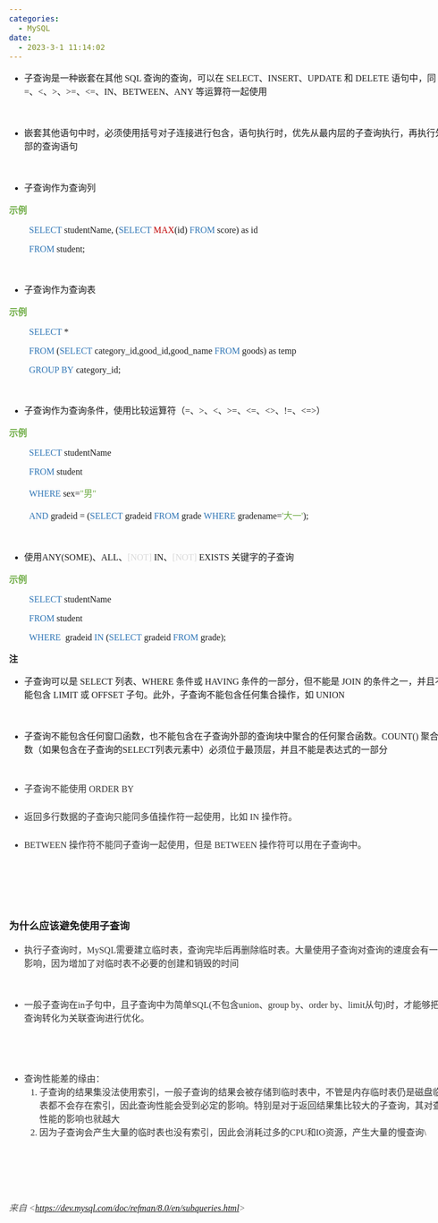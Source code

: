 ```yaml
---
categories:
  - MySQL
date:
  - 2023-3-1 11:14:02
---
```


<body lang=zh-CN style='font-family:"Microsoft YaHei UI";font-size:12.0pt'>
<!--StartFragment-->

<div style='direction:ltr;border-width:100%'>

<div style='direction:ltr;margin-top:0in;margin-left:0in;width:8.2479in'>

<div style='direction:ltr;margin-top:0in;margin-left:0in;width:8.2479in'>

<ul type=disc style='direction:ltr;unicode-bidi:embed;margin-top:0in;
 margin-bottom:0in'>
 <li style='margin-top:0;margin-bottom:0;vertical-align:middle'><span
     style='font-family:"Microsoft YaHei UI";font-size:12.0pt' lang=zh-CN>子查询是一种嵌套在其他</span><span
     style='font-family:"Comic Sans MS";font-size:12.0pt' lang=zh-CN> SQL </span><span
     style='font-family:"Microsoft YaHei UI";font-size:12.0pt' lang=zh-CN>查询的查询，可以在</span><span
     style='font-family:"Comic Sans MS";font-size:12.0pt' lang=zh-CN> SELECT</span><span
     style='font-family:"Microsoft YaHei UI";font-size:12.0pt' lang=zh-CN>、</span><span
     style='font-family:"Comic Sans MS";font-size:12.0pt' lang=zh-CN>INSERT</span><span
     style='font-family:"Microsoft YaHei UI";font-size:12.0pt' lang=zh-CN>、</span><span
     style='font-family:"Comic Sans MS";font-size:12.0pt' lang=zh-CN>UPDATE </span><span
     style='font-family:"Microsoft YaHei UI";font-size:12.0pt' lang=zh-CN>和</span><span
     style='font-family:"Comic Sans MS";font-size:12.0pt' lang=zh-CN> DELETE </span><span
     style='font-family:"Microsoft YaHei UI";font-size:12.0pt' lang=zh-CN>语句中，同</span><span
     style='font-family:"Comic Sans MS";font-size:12.0pt' lang=zh-CN> =</span><span
     style='font-family:"Microsoft YaHei UI";font-size:12.0pt' lang=zh-CN>、</span><span
     style='font-family:"Comic Sans MS";font-size:12.0pt' lang=zh-CN>&lt;</span><span
     style='font-family:"Microsoft YaHei UI";font-size:12.0pt' lang=zh-CN>、</span><span
     style='font-family:"Comic Sans MS";font-size:12.0pt' lang=zh-CN>&gt;</span><span
     style='font-family:"Microsoft YaHei UI";font-size:12.0pt' lang=zh-CN>、</span><span
     style='font-family:"Comic Sans MS";font-size:12.0pt' lang=zh-CN>&gt;=</span><span
     style='font-family:"Microsoft YaHei UI";font-size:12.0pt' lang=zh-CN>、</span><span
     style='font-family:"Comic Sans MS";font-size:12.0pt' lang=zh-CN>&lt;=</span><span
     style='font-family:"Microsoft YaHei UI";font-size:12.0pt' lang=zh-CN>、</span><span
     style='font-family:"Comic Sans MS";font-size:12.0pt' lang=zh-CN>IN</span><span
     style='font-family:"Microsoft YaHei UI";font-size:12.0pt' lang=zh-CN>、</span><span
     style='font-family:"Comic Sans MS";font-size:12.0pt' lang=zh-CN>BETWEEN</span><span
     style='font-family:"Microsoft YaHei UI";font-size:12.0pt' lang=zh-CN>、</span><span
     style='font-family:"Comic Sans MS";font-size:12.0pt' lang=en-US>ANY </span><span
     style='font-family:"Microsoft YaHei UI";font-size:12.0pt' lang=zh-CN>等运算符一起使用</span></li>
</ul>

<p style='margin-left:.375in;font-family:"Comic Sans MS";font-size:
12.0pt'>&nbsp;</p>

<ul type=disc style='direction:ltr;unicode-bidi:embed;margin-top:0in;
 margin-bottom:0in'>
 <li style='margin-top:0;margin-bottom:0;vertical-align:middle'><span
     style='font-family:"Microsoft YaHei UI";font-size:12.0pt'>嵌套其他语句中时，必须使用括号对子连接进行包含，语句执行时，优先从最内层的子查询执行，再执行外部的查询语句</span></li>
</ul>

<p style='font-family:"Comic Sans MS";font-size:12.0pt'>&nbsp;</p>

<ul type=disc style='direction:ltr;unicode-bidi:embed;margin-top:0in;
 margin-bottom:0in'>
 <li style='margin-top:0;margin-bottom:0;vertical-align:middle'><span
     style='font-family:"Microsoft YaHei UI";font-size:12.0pt'>子查询作为查询列</span></li>
</ul>

<p style='font-family:"Microsoft YaHei UI";font-size:12.0pt;
color:#70AD47'><span style='font-weight:bold'>示例</span></p>

<p style='margin-left:.375in;font-family:"Comic Sans MS";font-size:
12.0pt'><span style='color:#2E75B5' lang=en-US>SELECT</span><span lang=zh-CN>
studentName</span><span lang=en-US>, (</span><span style='color:#2E75B5'
lang=en-US>SELECT </span><span style='color:#C00000' lang=en-US>MAX</span><span
lang=en-US>(id) </span><span style='color:#2E75B5' lang=en-US>FROM</span><span
lang=en-US> score) as id</span></p>

<p style='margin-left:.375in;font-family:"Comic Sans MS";font-size:
12.0pt'><span style='color:#2E75B5' lang=en-US>FROM</span><span lang=zh-CN>
student</span><span lang=en-US>;</span></p>

<p style='margin-left:.375in;font-family:"Comic Sans MS";font-size:
12.0pt;color:#70AD47'>&nbsp;</p>

<ul type=disc style='direction:ltr;unicode-bidi:embed;margin-top:0in;
 margin-bottom:0in'>
 <li style='margin-top:0;margin-bottom:0;vertical-align:middle'><span
     style='font-family:"Microsoft YaHei UI";font-size:12.0pt'>子查询作为查询表</span></li>
</ul>

<p style='font-family:"Microsoft YaHei UI";font-size:12.0pt;
color:#70AD47'><span style='font-weight:bold'>示例</span></p>

<p style='margin-left:.375in;font-family:"Comic Sans MS";font-size:
12.0pt'><span style='color:#2E75B5' lang=en-US>SELECT</span><span lang=zh-CN> *</span></p>

<p style='margin-left:.375in;font-family:"Comic Sans MS";font-size:
12.0pt'><span style='color:#2E75B5' lang=en-US>FROM</span><span lang=zh-CN> (</span><span
style='color:#2E75B5' lang=en-US>SELECT</span><span lang=zh-CN> cat</span><span
lang=en-US>egory</span><span lang=zh-CN>_id,good_id,good_name </span><span
style='color:#2E75B5' lang=en-US>FROM</span><span lang=zh-CN> goods) as te</span><span
lang=en-US>m</span><span lang=zh-CN>p </span></p>

<p style='margin-left:.375in;font-family:"Comic Sans MS";font-size:
12.0pt'><span style='color:#2E75B5' lang=en-US>GROUP BY</span><span lang=zh-CN>
cat</span><span lang=en-US>egory</span><span lang=zh-CN>_id;</span></p>

<p style='font-family:"Comic Sans MS";font-size:12.0pt;color:#70AD47'>&nbsp;</p>

<ul type=disc style='direction:ltr;unicode-bidi:embed;margin-top:0in;
 margin-bottom:0in'>
 <li style='margin-top:0;margin-bottom:0;vertical-align:middle'><span
     style='font-family:"Microsoft YaHei UI";font-size:12.0pt'>子查询作为查询条件，使用比较运算符（</span><span
     style='font-family:"Comic Sans MS";font-size:12.0pt'>=</span><span
     style='font-family:"Microsoft YaHei UI";font-size:12.0pt'>、</span><span
     style='font-family:"Comic Sans MS";font-size:12.0pt'>&gt;</span><span
     style='font-family:"Microsoft YaHei UI";font-size:12.0pt'>、</span><span
     style='font-family:"Comic Sans MS";font-size:12.0pt'>&lt;</span><span
     style='font-family:"Microsoft YaHei UI";font-size:12.0pt'>、</span><span
     style='font-family:"Comic Sans MS";font-size:12.0pt'>&gt;=</span><span
     style='font-family:"Microsoft YaHei UI";font-size:12.0pt'>、</span><span
     style='font-family:"Comic Sans MS";font-size:12.0pt'>&lt;=</span><span
     style='font-family:"Microsoft YaHei UI";font-size:12.0pt'>、</span><span
     style='font-family:"Comic Sans MS";font-size:12.0pt'>&lt;&gt;</span><span
     style='font-family:"Microsoft YaHei UI";font-size:12.0pt'>、</span><span
     style='font-family:"Comic Sans MS";font-size:12.0pt'>!=</span><span
     style='font-family:"Microsoft YaHei UI";font-size:12.0pt'>、</span><span
     style='font-family:"Comic Sans MS";font-size:12.0pt'>&lt;=&gt;</span><span
     style='font-family:"Microsoft YaHei UI";font-size:12.0pt'>）</span></li>
</ul>

<p style='font-family:"Microsoft YaHei UI";font-size:12.0pt;
color:#70AD47'><span style='font-weight:bold'>示例</span></p>

<p style='margin-left:.375in;font-family:"Comic Sans MS";font-size:
12.0pt'><span style='color:#2E75B5' lang=en-US>SELECT</span><span lang=zh-CN>
studentName </span></p>

<p style='margin-left:.375in;font-family:"Comic Sans MS";font-size:
12.0pt'><span style='color:#2E75B5' lang=en-US>FROM</span><span lang=zh-CN>
student </span></p>

<p style='margin-left:.375in;font-size:12.0pt'><span
style='font-family:"Comic Sans MS";color:#2E75B5' lang=en-US>WHERE</span><span
style='font-family:"Comic Sans MS"' lang=zh-CN> sex=</span><span
style='font-family:"Comic Sans MS";color:#70AD47' lang=zh-CN>&quot;</span><span
style='font-family:"Microsoft YaHei UI";color:#70AD47' lang=zh-CN>男</span><span
style='font-family:"Comic Sans MS";color:#70AD47' lang=zh-CN>&quot; </span></p>

<p style='margin-left:.375in;font-size:12.0pt'><span
style='font-family:"Comic Sans MS";color:#2E75B5' lang=en-US>AND</span><span
style='font-family:"Comic Sans MS"' lang=zh-CN> gradeid</span><span
style='font-family:"Comic Sans MS"' lang=en-US> </span><span style='font-family:
"Comic Sans MS"' lang=zh-CN>=</span><span style='font-family:"Comic Sans MS"'
lang=en-US> </span><span style='font-family:"Comic Sans MS"' lang=zh-CN>(</span><span
style='font-family:"Comic Sans MS";color:#2E75B5' lang=en-US>SELECT</span><span
style='font-family:"Comic Sans MS"' lang=zh-CN> gradeid</span><span
style='font-family:"Comic Sans MS";color:#2E75B5' lang=en-US> FROM </span><span
style='font-family:"Comic Sans MS"' lang=zh-CN>grade </span><span
style='font-family:"Comic Sans MS";color:#2E75B5' lang=en-US>WHERE</span><span
style='font-family:"Comic Sans MS"' lang=zh-CN> gradename=</span><span
style='font-family:"Comic Sans MS";color:#70AD47' lang=zh-CN>'</span><span
style='font-family:"Microsoft YaHei UI";color:#70AD47' lang=zh-CN>大一</span><span
style='font-family:"Comic Sans MS";color:#70AD47' lang=zh-CN>'</span><span
style='font-family:"Comic Sans MS"' lang=zh-CN>)</span><span style='font-family:
"Comic Sans MS"' lang=en-US>;</span></p>

<p style='font-family:"Comic Sans MS";font-size:12.0pt;color:#70AD47'>&nbsp;</p>

<ul type=disc style='direction:ltr;unicode-bidi:embed;margin-top:0in;
 margin-bottom:0in'>
 <li style='margin-top:0;margin-bottom:0;vertical-align:middle'><span
     style='font-family:"Microsoft YaHei UI";font-size:12.0pt' lang=zh-CN>使用</span><span
     style='font-family:"Comic Sans MS";font-size:12.0pt' lang=en-US>ANY(SOME)</span><span
     style='font-family:"Microsoft YaHei UI";font-size:12.0pt' lang=zh-CN>、</span><span
     style='font-family:"Comic Sans MS";font-size:12.0pt' lang=en-US>ALL</span><span
     style='font-family:"Microsoft YaHei UI";font-size:12.0pt' lang=zh-CN>、</span><span
     style='font-family:"Comic Sans MS";font-size:12.0pt;color:#D8D8D8'
     lang=en-US>[NOT] </span><span style='font-family:"Comic Sans MS";
     font-size:12.0pt' lang=en-US>IN</span><span style='font-family:"Microsoft YaHei UI";
     font-size:12.0pt' lang=zh-CN>、</span><span style='font-family:"Comic Sans MS";
     font-size:12.0pt;color:#D8D8D8' lang=en-US>[NOT] </span><span
     style='font-family:"Comic Sans MS";font-size:12.0pt' lang=zh-CN>EXISTS</span><span
     style='font-family:SimSun;font-size:12.0pt' lang=en-US> </span><span
     style='font-family:"Microsoft YaHei UI";font-size:12.0pt' lang=zh-CN>关键字的子查询</span></li>
</ul>

<p style='font-family:"Microsoft YaHei UI";font-size:12.0pt;
color:#70AD47'><span style='font-weight:bold'>示例</span></p>

<p style='margin-left:.375in;font-family:"Comic Sans MS";font-size:
12.0pt'><span style='color:#2E75B5' lang=en-US>SELECT</span><span lang=zh-CN>
studentName </span></p>

<p style='margin-left:.375in;font-family:"Comic Sans MS";font-size:
12.0pt'><span style='color:#2E75B5' lang=en-US>FROM</span><span lang=zh-CN>
student </span></p>

<p style='margin-left:.375in;font-family:"Comic Sans MS";font-size:
12.0pt'><span style='color:#2E75B5' lang=en-US>WHERE </span><span lang=zh-CN><span
style='mso-spacerun:yes'> </span>gradeid </span><span style='color:#2E75B5'
lang=en-US>IN </span><span lang=zh-CN>(</span><span style='color:#2E75B5'
lang=en-US>SELECT</span><span lang=zh-CN> gradeid </span><span
style='color:#2E75B5' lang=en-US>FROM</span><span lang=zh-CN> grade)</span><span
lang=en-US>;</span></p>

<p style='font-family:"Microsoft YaHei UI";font-size:12.0pt'><span
style='font-weight:bold'>注</span></p>

<ul type=disc style='direction:ltr;unicode-bidi:embed;margin-top:0in;
 margin-bottom:0in'>
 <li style='margin-top:0;margin-bottom:0;vertical-align:middle'><span
     style='font-family:"Microsoft YaHei UI";font-size:12.0pt' lang=zh-CN>子查询可以是</span><span
     style='font-family:"Microsoft YaHei UI";font-size:12.0pt' lang=en-US> </span><span
     style='font-family:"Comic Sans MS";font-size:12.0pt' lang=zh-CN>SELECT</span><span
     style='font-family:"Comic Sans MS";font-size:12.0pt' lang=en-US> </span><span
     style='font-family:"Microsoft YaHei UI";font-size:12.0pt' lang=zh-CN>列表、</span><span
     style='font-family:"Comic Sans MS";font-size:12.0pt' lang=zh-CN>WHERE</span><span
     style='font-family:"Comic Sans MS";font-size:12.0pt' lang=en-US> </span><span
     style='font-family:"Microsoft YaHei UI";font-size:12.0pt' lang=zh-CN>条件或</span><span
     style='font-family:"Microsoft YaHei UI";font-size:12.0pt' lang=en-US> </span><span
     style='font-family:"Comic Sans MS";font-size:12.0pt' lang=zh-CN>HAVING</span><span
     style='font-family:"Comic Sans MS";font-size:12.0pt' lang=en-US> </span><span
     style='font-family:"Microsoft YaHei UI";font-size:12.0pt' lang=zh-CN>条件的一部分，但不能是</span><span
     style='font-family:"Microsoft YaHei UI";font-size:12.0pt' lang=en-US> </span><span
     style='font-family:"Comic Sans MS";font-size:12.0pt' lang=zh-CN>JOIN</span><span
     style='font-family:"Comic Sans MS";font-size:12.0pt' lang=en-US> </span><span
     style='font-family:"Microsoft YaHei UI";font-size:12.0pt' lang=zh-CN>的条件之一，并且不能包含</span><span
     style='font-family:"Microsoft YaHei UI";font-size:12.0pt' lang=en-US> </span><span
     style='font-family:"Comic Sans MS";font-size:12.0pt' lang=zh-CN>LIMIT</span><span
     style='font-family:"Comic Sans MS";font-size:12.0pt' lang=en-US> </span><span
     style='font-family:"Microsoft YaHei UI";font-size:12.0pt' lang=zh-CN>或</span><span
     style='font-family:"Microsoft YaHei UI";font-size:12.0pt' lang=en-US> </span><span
     style='font-family:"Comic Sans MS";font-size:12.0pt' lang=zh-CN>OFFSET</span><span
     style='font-family:"Comic Sans MS";font-size:12.0pt' lang=en-US> </span><span
     style='font-family:"Microsoft YaHei UI";font-size:12.0pt' lang=zh-CN>子句。此外，子查询不能包含任何集合操作，如</span><span
     style='font-family:"Microsoft YaHei UI";font-size:12.0pt' lang=en-US> </span><span
     style='font-family:"Comic Sans MS";font-size:12.0pt' lang=zh-CN>UNION</span></li>
</ul>

<p style='margin-left:.375in;font-family:"Comic Sans MS";font-size:
12.0pt'>&nbsp;</p>

<ul type=disc style='direction:ltr;unicode-bidi:embed;margin-top:0in;
 margin-bottom:0in'>
 <li style='margin-top:0;margin-bottom:0;vertical-align:middle'><span
     style='font-family:"Microsoft YaHei UI";font-size:12.0pt' lang=zh-CN>子查询不能包含任何窗口函数，也不能包含在子查询外部的查询块中聚合的任何聚合函数。</span><span
     style='font-family:"Comic Sans MS";font-size:12.0pt' lang=zh-CN>COUNT</span><span
     style='font-family:"Comic Sans MS";font-size:12.0pt' lang=en-US>() </span><span
     style='font-family:"Microsoft YaHei UI";font-size:12.0pt' lang=zh-CN>聚合函数（如果包含在子查询的</span><span
     style='font-family:"Comic Sans MS";font-size:12.0pt' lang=zh-CN>SELECT</span><span
     style='font-family:"Microsoft YaHei UI";font-size:12.0pt' lang=zh-CN>列表元素中）必须位于最顶层，并且不能是表达式的一部分</span></li>
</ul>

<p style='margin-left:.375in;font-family:"Microsoft YaHei";
font-size:11.0pt'>&nbsp;</p>

<ul type=disc style='direction:ltr;unicode-bidi:embed;margin-top:0in;
 margin-bottom:0in'>
 <li style='margin-top:0;margin-bottom:0;vertical-align:middle;margin-top:0pt;
     margin-bottom:3pt;color:#333333'><span style='font-family:"Microsoft YaHei UI";
     font-size:12.0pt'>子查询不能使用</span><span style='font-family:"Comic Sans MS";
     font-size:12.0pt'> ORDER BY</span></li>
</ul>

<p style='margin-left:.375in;margin-top:0pt;margin-bottom:3pt;font-family:"Comic Sans MS";
font-size:12.0pt;color:#333333'>&nbsp;</p>

<ul type=disc style='direction:ltr;unicode-bidi:embed;margin-top:0in;
 margin-bottom:0in'>
 <li style='margin-top:0;margin-bottom:0;vertical-align:middle;margin-top:0pt;
     margin-bottom:3pt;color:#333333'><span style='font-family:"Microsoft YaHei UI";
     font-size:12.0pt'>返回多行数据的子查询只能同多值操作符一起使用，比如</span><span style='font-family:
     "Comic Sans MS";font-size:12.0pt'> IN </span><span style='font-family:
     "Microsoft YaHei UI";font-size:12.0pt'>操作符。</span></li>
</ul>

<p style='margin-left:.375in;margin-top:0pt;margin-bottom:3pt;font-family:"Comic Sans MS";
font-size:12.0pt;color:#333333'>&nbsp;</p>

<ul type=disc style='direction:ltr;unicode-bidi:embed;margin-top:0in;
 margin-bottom:0in'>
 <li style='margin-top:0;margin-bottom:0;vertical-align:middle;margin-top:0pt;
     margin-bottom:3pt;color:#333333'><span style='font-family:"Comic Sans MS";
     font-size:12.0pt'>BETWEEN </span><span style='font-family:"Microsoft YaHei UI";
     font-size:12.0pt'>操作符不能同子查询一起使用，但是</span><span style='font-family:"Comic Sans MS";
     font-size:12.0pt'> BETWEEN </span><span style='font-family:"Microsoft YaHei UI";
     font-size:12.0pt'>操作符可以用在子查询中。</span></li>
</ul>

<p style='font-family:"Comic Sans MS";font-size:12.0pt'>&nbsp;</p>

<p style='font-family:"Comic Sans MS";font-size:12.0pt'>&nbsp;</p>

<p style='font-family:"Comic Sans MS";font-size:12.0pt'>&nbsp;</p>

<p style='font-family:"Microsoft YaHei UI";font-size:13.5pt'><span
style='font-weight:bold'>为什么应该避免使用子查询</span></p>

<ul type=disc style='direction:ltr;unicode-bidi:embed;margin-top:0in;
 margin-bottom:0in'>
 <li style='margin-top:0;margin-bottom:0;vertical-align:middle;color:#333333'><span
     style='font-family:"Microsoft YaHei UI";font-size:12.0pt' lang=zh-CN>执行子查询时，</span><span
     style='font-family:"Comic Sans MS";font-size:12.0pt' lang=en-US>MySQL</span><span
     style='font-family:"Microsoft YaHei UI";font-size:12.0pt' lang=zh-CN>需要建立临时表，查询完毕后再删除临时表。大量使用子查询对查询的速度会有一定影响，因为增加了对临时表不必要的创建和销毁的时间</span></li>
</ul>

<p style='margin-left:.375in;font-family:"Comic Sans MS";font-size:
12.0pt;color:#333333'>&nbsp;</p>

<ul type=disc style='direction:ltr;unicode-bidi:embed;margin-top:0in;
 margin-bottom:0in'>
 <li style='margin-top:0;margin-bottom:0;vertical-align:middle;color:#333333'><span
     style='font-family:"Microsoft YaHei UI";font-size:12.0pt'>一般子查询在</span><span
     style='font-family:"Comic Sans MS";font-size:12.0pt'>in</span><span
     style='font-family:"Microsoft YaHei UI";font-size:12.0pt'>子句中，且子查询中为简单</span><span
     style='font-family:"Comic Sans MS";font-size:12.0pt'>SQL(</span><span
     style='font-family:"Microsoft YaHei UI";font-size:12.0pt'>不包含</span><span
     style='font-family:"Comic Sans MS";font-size:12.0pt'>union</span><span
     style='font-family:"Microsoft YaHei UI";font-size:12.0pt'>、</span><span
     style='font-family:"Comic Sans MS";font-size:12.0pt'>group by</span><span
     style='font-family:"Microsoft YaHei UI";font-size:12.0pt'>、</span><span
     style='font-family:"Comic Sans MS";font-size:12.0pt'>order by</span><span
     style='font-family:"Microsoft YaHei UI";font-size:12.0pt'>、</span><span
     style='font-family:"Comic Sans MS";font-size:12.0pt'>limit</span><span
     style='font-family:"Microsoft YaHei UI";font-size:12.0pt'>从句</span><span
     style='font-family:"Comic Sans MS";font-size:12.0pt'>)</span><span
     style='font-family:"Microsoft YaHei UI";font-size:12.0pt'>时，才能够把子查询转化为关联查询进行优化。</span></li>
</ul>

<p style='margin-left:.375in;font-family:"Comic Sans MS";font-size:
12.0pt'>&nbsp;</p>

<p><cite style='margin-left:.375in;font-family:"Comic Sans MS";
font-size:12.0pt;color:#595959'>&nbsp;</cite></p>

<ul type=disc style='direction:ltr;unicode-bidi:embed;margin-top:0in;
 margin-bottom:0in'>
 <li style='margin-top:0;margin-bottom:0;vertical-align:middle;color:#333333'><span
     style='font-family:"Microsoft YaHei UI";font-size:12.0pt'>查询性能差的缘由：</span></li>
 <ol type=1 style='direction:ltr;unicode-bidi:embed;margin-top:0in;margin-bottom:
  0in;font-family:"Comic Sans MS";font-size:12.0pt;font-weight:normal;
  font-style:normal'>
  <li value=1 style='margin-top:0;margin-bottom:0;vertical-align:middle;
      color:#333333'><span style='font-family:"Microsoft YaHei UI";font-size:
      12.0pt;font-weight:normal;font-style:normal;font-family:"Microsoft YaHei UI";
      font-size:12.0pt'>子查询的结果集没法使用索引，一般子查询的结果会被存储到临时表中，不管是内存临时表仍是磁盘临时表都不会存在索引，因此查询性能会受到必定的影响。特别是对于返回结果集比较大的子查询，其对查询性能的影响也就越大</span></li>
  <li style='margin-top:0;margin-bottom:0;vertical-align:middle;color:#333333'><span
      style='font-family:"Microsoft YaHei UI";font-size:12.0pt' lang=zh-CN>因为子查询会产生大量的临时表也没有索引，因此会消耗过多的</span><span
      style='font-family:"Comic Sans MS";font-size:12.0pt' lang=zh-CN>CPU</span><span
      style='font-family:"Microsoft YaHei UI";font-size:12.0pt' lang=zh-CN>和</span><span
      style='font-family:"Comic Sans MS";font-size:12.0pt' lang=zh-CN>IO</span><span
      style='font-family:"Microsoft YaHei UI";font-size:12.0pt' lang=zh-CN>资源，产生大量的慢查询</span><span
      style='font-family:"Comic Sans MS";font-size:12.0pt' lang=en-US>\</span></li>
 </ol>
</ul>

<p style='font-family:"Comic Sans MS";font-size:11.0pt'>&nbsp;</p>

<p style='font-family:"Comic Sans MS";font-size:11.0pt'>&nbsp;</p>

<p style='font-family:"Comic Sans MS";font-size:11.0pt'>&nbsp;</p>

<p><cite style='font-size:12.0pt;color:#595959'><span
style='font-family:"Microsoft YaHei UI"'>来自</span><span style='font-family:
"Comic Sans MS"'> &lt;</span><a
href="https://dev.mysql.com/doc/refman/8.0/en/subqueries.html"><span
style='font-family:"Comic Sans MS"'>https://dev.mysql.com/doc/refman/8.0/en/subqueries.html</span></a><span
style='font-family:"Comic Sans MS"'>&gt; </span></cite></p>

</div>

</div>

</div>

<!--EndFragment-->
</body>
